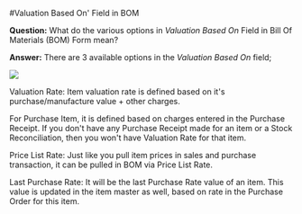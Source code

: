#Valuation Based On' Field in BOM

**Question:** What do the various options in <i>Valuation Based On </i>Field in Bill Of Materials (BOM) Form mean? 

**Answer:** There are 3 available options in the <i>Valuation Based On</i> field;

<img src="{{docs_base_path}}/assets/img/articles/kb_bom_field.png">

Valuation Rate: Item valuation rate is defined based on it's purchase/manufacture value + other charges. 

For Purchase Item, it is defined based on charges entered in the Purchase Receipt. If you don't have any Purchase Receipt
 made for an item or a Stock Reconciliation, then you won't have 
Valuation Rate for that item.

Price List Rate: Just like you pull item prices in sales and purchase transaction, it can be pulled in BOM via Price List Rate.   

Last Purchase Rate: It will be the last Purchase Rate value of an item. This value is updated in the item master as well, based on rate in the Purchase Order for this item.